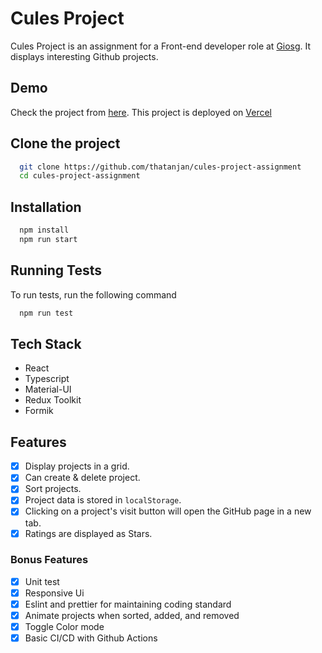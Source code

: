 # Cules Project

Cules Project is an assignment for a Front-end developer role at [Giosg](https://www.giosg.com/).
It displays interesting Github projects.

## Demo

Check the project from [here](https://cules-project-assignment.vercel.app/). This project is deployed on [Vercel](https://vercel.com/)

## Clone the project

```bash
  git clone https://github.com/thatanjan/cules-project-assignment
  cd cules-project-assignment
```

## Installation

```bash
  npm install
  npm run start
```

## Running Tests

To run tests, run the following command

```bash
  npm run test
```

## Tech Stack

- React
- Typescript
- Material-UI
- Redux Toolkit
- Formik

## Features

- [x] Display projects in a grid.
- [x] Can create & delete project.
- [x] Sort projects.
- [x] Project data is stored in `localStorage`.
- [x] Clicking on a project's visit button will open the GitHub page in a new tab.
- [x] Ratings are displayed as Stars.

### Bonus Features

- [x] Unit test
- [x] Responsive Ui
- [x] Eslint and prettier for maintaining coding standard
- [x] Animate projects when sorted, added, and removed
- [x] Toggle Color mode
- [x] Basic CI/CD with Github Actions
